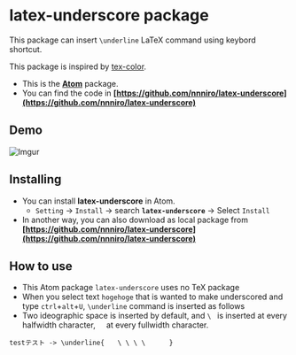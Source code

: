 # latex-underscore package

This package can insert `\underline` LaTeX command using keybord shortcut.

This package is inspired by [tex-color](https://atom.io/packages/tex-color).

* This is the **[Atom](https://atom.io/)** package.
* You can find the code in **[https://github.com/nnniro/latex-underscore](https://github.com/nnniro/latex-underscore)**

## Demo

![Imgur](https://i.imgur.com/NRE51yM.gif)


## Installing

* You can install **latex-underscore** in Atom.
    * `Setting` -> `Install` -> search **`latex-underscore`** -> Select `Install`
* In another way, you can also download as local package from **[https://github.com/nnniro/latex-underscore](https://github.com/nnniro/latex-underscore)**


## How to use

* This Atom package `latex-underscore` uses no TeX package
* When you select text `hogehoge` that is wanted to make underscored and type `ctrl`+`alt`+`U`,  `\underline` command is inserted as follows
* Two ideographic space is inserted by default, and `\ ` is inserted at every halfwidth character, `　` at every fullwidth character.

```
testテスト -> \underline{　　\ \ \ \ 　　　}
```
